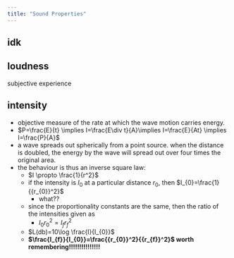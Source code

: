 ```yaml
---
title: "Sound Properties"
---
```


## idk

## loudness

subjective experience

## intensity

- objective measure of the rate at which the wave motion carries energy.
- $P=\frac{E}{t} \implies I=\frac{E\div t}{A}\implies I=\frac{E}{At} \implies I=\frac{P}{A}$
- a wave spreads out spherically from a point source. when the distance is doubled, the energy by the wave will spread out over four times the original area.
- the behaviour is thus an inverse square law:
  - $I \propto \frac{1}{r^2}$
  - if the intensity is $I_{0}$ at a particular distance $r_{0}$, then $I_{0}=\frac{1}{{r_{0}}^2}$
    - what??
  - since the proportionality constants are the same, then the ratio of the intensities given as
    - $I_{0}{r_{0}}^2=I_{f}{r_{f}}^2$
  - $L(db)=10\log \frac{I}{I_{0}}$
  - **$\frac{I_{f}}{I_{0}}=\frac{{r_{0}}^2}{{r_{f}}^2}$ worth remembering!!!!!!!!!!!!!!!**
